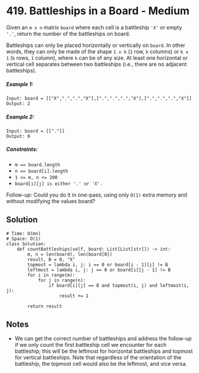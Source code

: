 # 419. Battleships in a Board - Medium

Given an `m x n` matrix `board` where each cell is a battleship `'X'` or empty `'.'`, return the number of the battleships on board.

Battleships can only be placed horizontally or vertically on `board`. In other words, they can only be made of the shape `1 x k` (`1` row, `k` columns) or `k x 1` (`k` rows, `1` column), where `k` can be of any size. At least one horizontal or vertical cell separates between two battleships (i.e., there are no adjacent battleships).

##### Example 1:

```
Input: board = [["X",".",".","X"],[".",".",".","X"],[".",".",".","X"]]
Output: 2
```

##### Example 2:

```
Input: board = [["."]]
Output: 0
```

##### Constraints:

- `m == board.length`
- `n == board[i].length`
- `1 <= m, n <= 200`
- `board[i][j] is either '.' or 'X'.`

Follow-up: Could you do it in one-pass, using only `O(1)` extra memory and without modifying the values board?

## Solution

```
# Time: O(mn)
# Space: O(1)
class Solution:
    def countBattleships(self, board: List[List[str]]) -> int:
        m, n = len(board), len(board[0])
        result, B = 0, "X"
        topmost = lambda i, j: i == 0 or board[i - 1][j] != B
        leftmost = lambda i, j: j == 0 or board[i][j - 1] != B
        for i in range(m):
            for j in range(n):
                if board[i][j] == B and topmost(i, j) and leftmost(i, j):
                    result += 1

        return result
```

## Notes
- We can get the correct number of battleships and address the follow-up if we only count the first battleship cell we encounter for each battleship; this will be the leftmost for horizontal battleships and topmost for vertical battleships. Note that regardless of the orientation of the battleship, the topmost cell would also be the leftmost, and vice versa.